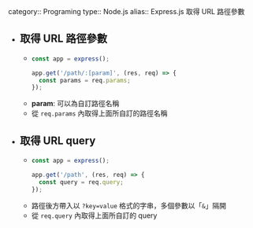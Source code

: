 category:: Programing
type:: Node.js
alias:: Express.js 取得 URL 路徑參數

- ## 取得 URL 路徑參數
	- ```javascript
	  const app = express();
	  
	  app.get('/path/:[param]', (res, req) => {
	    const params = req.params;
	  });
	  ```
	- **param**: 可以為自訂路徑名稱
	- 從 `req.params` 內取得上面所自訂的路徑名稱
- ## 取得 URL query
	- ```javascript
	  const app = express();
	  
	  app.get('/path', (res, req) => {
	    const query = req.query;
	  });
	  ```
	- 路徑後方帶入以 `?key=value` 格式的字串，多個參數以「`&`」隔開
	- 從 `req.query` 內取得上面所自訂的 query